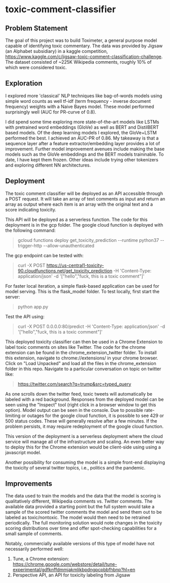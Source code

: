 # toxic-comment-classifier
## Problem Statement

The goal of this project was to build Toximeter, a general purpose model capable of identifying toxic commentary. The data was provided by Jigsaw (an Alphabet subsidiary) in a kaggle competition, https://www.kaggle.com/c/jigsaw-toxic-comment-classification-challenge. The dataset consisted of ~225K Wikipedia comments, roughly 10% of which were considered toxic.

## Exploration

I explored more 'classical' NLP techniques like bag-of-words models using simple word counts as well tf-idf (term frequency - inverse document frequency) weights with a Naive Bayes model. These model performed surprisingly well (AUC for PR-curve of 0.8).

I did spend some time exploring more state-of-the-art models like LSTMs with pretrained word embeddings (GloVe) as well as BERT and DistilBERT based models. Of the deep learning models I explored, the GloVe+LSTM performed the best. I achieved an AUC-PR of 0.86. My takeaway is that a sequence layer after a feature extractor/embedding layer provides a lot of improvement. Further model improvement avenues include making the base models such as the GloVe embeddings and the BERT models traininable. To date, I have kept them frozen. Other ideas include trying other tokenizers and exploring different NN architectures.

## Deployment

The toxic comment classifier will be deployed as an API accessible through a POST request. It will take an array of text comments as input and return an array as output where each item is an array with the original text and a score indicating toxicity. 

This API will be deployed as a serverless function. The code for this deployment is in the gcp folder. The google cloud function is deployed with the following command:
> gcloud functions deploy get_toxicity_prediction --runtime python37 --trigger-http --allow-unauthenticated

The gcp endpoint can be tested with:

> curl -X POST    https://us-central1-toxicity-90.cloudfunctions.net/get_toxicity_prediction    -H 'Content-Type: application/json'    -d '["hello","fuck, this is a toxic comment"]'

For faster local iteration, a simple flask-based application can be used for model serving. This is the flask_model folder. To test locally, first start the server:
> python app.py

Test the API using:
> curl -X POST    0.0.0.0:80/predict    -H 'Content-Type: application/json'    -d '["hello","fuck, this is a toxic comment"]'

This deployed toxicity classifier can then be used in a Chrome Extension to label toxic comments on sites like Twitter. The code for the chrome extension can be found in the chrome_extension_twitter folder. To install this extension, navigate to chrome://extensions/ in your chrome browser. Click on "Load Unpacked" and load all the files in the chrome_extension folder in this repo. Navigate to a particular conversation on topic on twitter like: 
> https://twitter.com/search?q=trump&src=typed_query

As one scrolls down the twitter feed, toxic tweets will automatically be labeled with a red background. Responses from the deployed model can be seen using the "Inspect" tool (right click in a browser window to get this option). Model output can be seen in the console. Due to possible rate-limiting or outages for the google cloud function, it is possible to see 429 or 500 status codes. These will generally resolve after a few minutes. If the problem persists, it may require redeployment of the google cloud function.

This version of the deployment is a serverless deployment where the cloud service will manage all of the infrastructure and scaling. An even better way to deploy this for the Chrome extension would be client-side using using a javascript model. 

Another possibility for consuming the model is a simple front-end displaying the toxicity of several twitter topics, i.e., politics and the pandemic. 

## Improvements

The data used to train the models and the data that the model is scoring is qualitatively different, Wikipedia comments vs. Twitter comments. The available data provided a starting point but the full system would take a sample of the scored twitter comments the model and send them out to be labeled as toxic/nontoxic. The model would then need to be retrained periodically. The full monitoring solution would note changes in the toxicity scoring distributions over time and offer spot-checking capabilities for a small sample of comments.

Notably, commercially available versions of this type of model have not necessarily performed well: 

1. Tune, a Chrome extension: https://chrome.google.com/webstore/detail/tune-experimental/gdfknffdmmjakmlikbpdngpcpbbfhbnp?hl=en
2. Perspective API, an API for toxicity labeling from Jigsaw